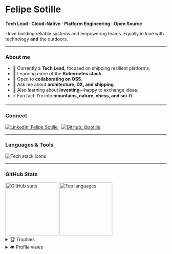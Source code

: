 <!-- Optional avatar (commit your image to assets/avatar.png, then uncomment) -->
<!-- <img align="right" width="180" src="./assets/avatar.png" alt="Coding ninja avatar"> -->

# Felipe Sotille

**Tech Lead · Cloud‑Native · Platform Engineering · Open Source**

I love building reliable systems and empowering teams. Equally in love with technology **and** the outdoors.

---

### About me
- 🔭 Currently a **Tech Lead**, focused on shipping resilient platforms.
- 🌱 Learning more of the **Kubernetes stack**.
- 👯 Open to **collaborating on OSS**.
- 💬 Ask me about **architecture, DX, and shipping**.
- 🤝 Also learning about **investing**—happy to exchange ideas.
- ⚡ Fun fact: I’m into **mountains, nature, chess, and sci‑fi**.

---

### Connect
<a href="https://linkedin.com/in/felipe-sotille/">
  <img src="https://img.shields.io/badge/LinkedIn-Felipe%20Sotille-0A66C2?logo=linkedin&logoColor=fff" alt="LinkedIn: Felipe Sotille">
</a>
&nbsp;
<a href="https://github.com/sotille?tab=repositories">
  <img src="https://img.shields.io/badge/GitHub-@sotille-181717?logo=github&logoColor=fff" alt="GitHub: @sotille">
</a>

---

### Languages & Tools
<!-- crisp, modern icon line; adjust list/order as you prefer -->
<img src="https://skillicons.dev/icons?i=java,spring,ts,angular,nodejs,python,dart,flutter,aws,gcp,docker,kubernetes,git,linux,postgres,mysql,mongodb,elastic,html,css,bootstrap&perline=12" alt="Tech stack icons">

---

### GitHub Stats
<div align="left">
  <img height="165" src="https://github-readme-stats.vercel.app/api?username=sotille&show_icons=true&theme=tokyonight&hide_title=true" alt="GitHub stats">
  <img height="165" src="https://github-readme-stats.vercel.app/api/top-langs?username=sotille&layout=compact&theme=tokyonight&langs_count=6" alt="Top languages">
</div>

<!-- Optional streaks (can look busy; enable if you like) -->
<!--
<p>
  <img src="https://github-readme-streak-stats.herokuapp.com/?user=sotille&theme=tokyonight" alt="GitHub streak" />
</p>
-->

<details>
  <summary>🏆 Trophies</summary>
  <br>
  <a href="https://github.com/ryo-ma/github-profile-trophy">
    <img src="https://github-profile-trophy.vercel.app/?username=sotille&theme=onedark&column=7&margin-w=10&margin-h=10" alt="GitHub trophies" />
  </a>
</details>

<details>
  <summary>👁️ Profile views</summary>
  <br>
  <img src="https://komarev.com/ghpvc/?username=sotille&label=Profile%20views&color=0e75b6&style=flat" alt="Profile views counter" />
</details>
